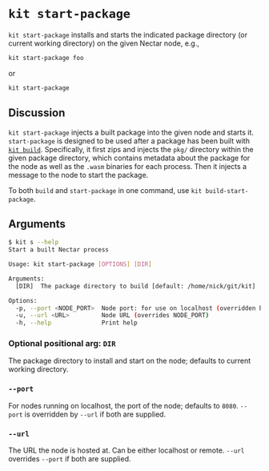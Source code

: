 # `kit start-package`

`kit start-package` installs and starts the indicated package directory (or current working directory) on the given Nectar node, e.g.,

```bash
kit start-package foo
```

or

```bash
kit start-package
```

## Discussion

`kit start-package` injects a built package into the given node and starts it.
`start-package` is designed to be used after a package has been built with [`kit build`](./build.md).
Specifically, it first zips and injects the `pkg/` directory within the given package directory, which contains metadata about the package for the node as well as the `.wasm` binaries for each process.
Then it injects a message to the node to start the package.

To both `build` and `start-package` in one command, use `kit build-start-package`.

## Arguments

```bash
$ kit s --help
Start a built Nectar process

Usage: kit start-package [OPTIONS] [DIR]

Arguments:
  [DIR]  The package directory to build [default: /home/nick/git/kit]

Options:
  -p, --port <NODE_PORT>  Node port: for use on localhost (overridden by URL) [default: 8080]
  -u, --url <URL>         Node URL (overrides NODE_PORT)
  -h, --help              Print help
```

### Optional positional arg: `DIR`

The package directory to install and start on the node; defaults to current working directory.

### `--port`

For nodes running on localhost, the port of the node; defaults to `8080`.
`--port` is overridden by `--url` if both are supplied.

### `--url`

The URL the node is hosted at.
Can be either localhost or remote.
`--url` overrides `--port` if both are supplied.
